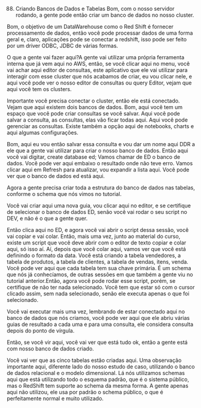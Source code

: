 88. Criando Bancos de Dados e Tabelas
Bom, com o nosso servidor rodando, a gente pode então criar um banco de dados no nosso cluster.

Bom, o objetivo de um DataWarehouse como o Red Shift é fornecer processamento de dados, então você pode processar dados de uma forma geral e, claro, aplicações pode se conectar a redshift, isso pode ser feito por um driver ODBC, JDBC de várias formas.

O que a gente vai fazer aqui?A gente vai utilizar uma própria ferramenta interna que já vem aqui no AWS, então, se você clicar aqui no menu, você vai achar aqui editor de consultas, este aplicativo que ele vai utilizar para interagir com esse cluster que nós acabamos de criar, eu vou clicar nele, e aqui você pode ver o nosso editor de consultas ou query Editor, vejam que aqui você tem os clusters. 

Importante você precisa conectar o cluster, então ele está conectado.
Vejam que aqui existem dois bancos de dados.
Bom, aqui você tem um espaço que você pode criar consultas se você salvar.
Aqui você pode salvar a consulta, as consultas, elas vão ficar todas aqui. Aqui você pode gerenciar as consultas.
Existe também a opção aqui de notebooks, charts e aqui algumas configurações.

Bom, aqui eu vou então salvar essa consulta e vou dar um nome aqui DDR a ele que a gente vai utilizar para criar o nosso banco de dados.
Então aqui você vai digitar, create database ed;
Vamos chamar de ED o banco de dados.
Você pode ver aqui embaixo o resultado onde não teve erro. Vamos clicar aqui em Refresh para atualizar, vou expandir a lista aqui. Você pode ver que o banco de dados ed está aqui.

Agora a gente precisa criar toda a estrutura do banco de dados nas tabelas, conforme o schema que nós vimos no tutorial.

Você vai criar aqui uma nova guia, vou clicar aqui no editor, e se certifique de selecionar o banco de dados ED, senão você vai rodar o seu script no DEV, e não é o que a gente quer.

Então clica aqui no ED, e agora você vai abrir o script dessa sessão, você vai copiar e vai colar. Então, mais uma vez, junto ao material do curso, existe um script que você deve abrir com o editor de texto copiar e colar aqui, só isso aí.
Aí, depois que você colar aqui, vamos ver que você está definindo o formato da data.  Você está criando a tabela vendedores, a tabela de produtos, a tabela de clientes, a tabela de vendas, itens, venda. Você pode ver aqui que cada tabela tem sua chave primária. É um schema que nós já conhecíamos, de outras sessões em que também a gente viu no tutorial anterior.Então, agora você pode rodar esse script, porém, se certifique de não ter nada selecionado.
Você tem que estar só com o cursor clicado assim, sem nada selecionado, senão ele executa apenas o que foi selecionado.

Você vai executar mais uma vez, lembrando de estar conectado aqui no banco de dados que nós criamos, você pode ver aqui que ele abriu várias guias de resultado a cada uma e para uma consulta, ele considera consulta depois do ponto de vírgula.

Então, se você vir aqui, você vai ver que está tudo ok, então a gente está com nosso banco de dados criado.

Você vai ver que as cinco tabelas estão criadas aqui. Uma observação importante aqui, diferente lado do nosso estudo de caso, utilizando o banco de dados relacional e o modelo dimensional.
Lá nós utilizamos schemas aqui que está utilizando todo o esquema padrão, que é o sistema público, mas o RedShift tem suporte ao schema da mesma forma.
A gente apenas aqui não utilizou, ele usa por padrão o schema público, o que é perfeitamente normal e muito utilizado.